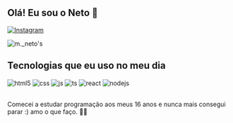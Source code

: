 ## Olá! Eu sou o Neto 🌱

[![Instagram](https://img.shields.io/badge/Instagram-E4405F?style=for-the-badge&logo=instagram&logoColor=white)](https://instagram.com/_m._neto)

![m._neto's](https://github-readme-stats.vercel.app/api?username=hell-ctrl&show_icons=true&theme=dracula&count_private=false)

## Tecnologias que eu uso no meu dia

<div style="display: inline_block">

  <img align="center" alt="html5" src="https://img.shields.io/badge/HTML5-E34F26?style=for-the-badge&logo=html5&logoColor=white" />

  <img align="center" alt="css" src="https://img.shields.io/badge/CSS3-1572B6?style=for-the-badge&logo=css3&logoColor=white" />

  <img align="center" alt="js" src="https://img.shields.io/badge/JavaScript-F7DF1E?style=for-the-badge&logo=javascript&logoColor=black" />

  <img align="center" alt="ts" src="https://img.shields.io/badge/TypeScript-007ACC?style=for-the-badge&logo=typescript&logoColor=white" />

  <img align="center" alt="react" src="https://img.shields.io/badge/React-20232A?style=for-the-badge&logo=react&logoColor=61DAFB" />

  <img align="center" alt="nodejs" src="https://img.shields.io/badge/Node.js-43853D?style=for-the-badge&logo=node.js&logoColor=white" />

</div><br/>

Comecei a estudar programação aos meus 16 anos e nunca mais consegui parar :) amo o que faço. 👨‍💻







